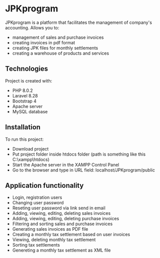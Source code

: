 # JPKprogram
JPKprogram is a platform that facilitates the management of company's accounting. Allows you to:
* management of sales and purchase invoices
* creating invoices in pdf format
* creating JPK files for monthly settlements
* creating a warehouse of products and services
	
## Technologies
Project is created with:
* PHP 8.0.2
* Laravel 8.28
* Bootstrap 4
* Apache server
* MySQL database
	
## Installation
To run this project:

* Download project
* Put project folder inside htdocs folder (path is something like this C:\xampp\htdocs)
* Start the Apache server in the XAMPP Control Panel
* Go to the browser and type in URL field: localhost/JPKprogram/public

## Application functionality
* Login, registration users
* Changing user password
* Reseting user password via link send in email
* Adding, viewing, editing, deleting sales invoices
* Adding, viewing, editing, deleting purchase invoices
* Filtering and sorting sales and purchase invoices
* Generating sales invoices as PDF file
* Creating a monthly tax settlement based on user invoices
* Viewing, deleting monthly tax settlement
* Sorting tax settlements
* Genereting a monthly tax settlement as XML file
